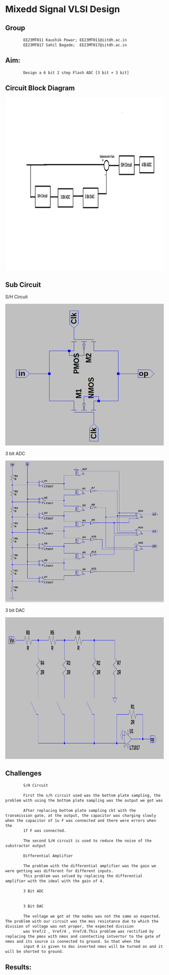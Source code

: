 # Mixedd Signal VLSI Design


## Group  
            EE23MT011 Kaushik Powar; EE23MT011@iitdh.ac.in
            EE23MT017 Sahil Bagade;  EE23MT017@iitdh.ac.in            
            

## Aim: 
            Design a 6 bit 2 step Flash ADC [3 bit + 3 bit]

## Circuit Block Diagram 

 
<img src="Blockdiag.png" alt="Block Diagram" height="550" width="750"/>

    
    
    
## Sub Circuit 
S/H Circuit

<img src="Transmission Gate.png" alt="S/H Circuit" height="450" width="550"/>

3 bit ADC

<img src="3bitADC.png" alt="3bitADC" height="450" width="550"/>

3 bit DAC

<img src="3bitDAC.png" alt="3bitDAC" height="450" width="550"/>



## Challenges 

            S/H Circuit
            
            First the s/h circuit used was the bottom plate sampling, the problem with using the bottom plate sampling was the output we got was 

            After replacing bottom plate sampling ckt with the transmission gate, at the output, the capacitor was charging slowly when the capacitor of 1u F was connected and there were errors when the
            1f F was connected. 

            The second S/H circuit is used to reduce the noise of the substractor output

            Differential Amplifier

            The problem with the differential amplifier was the gain we were getting was different for different inputs.
            This problem was solved by replacing the differential amplifier with the ideal with the gain of 4.

            3 Bit ADC
            

            3 Bit DAC

            The voltage we got at the nodes was not the same as expected. The problem with our circuit was the mos resistance due to which the division of voltage was not proper, the expected division 
            was Vref/2 , Vref/4 , Vref/8.This problem was rectified by replacing the pmos with nmos and conntecting intvertor to the gate of nmos and its source is connected to ground. So that when the 
            input 0 is given to dac inverted nmos will be turned on and it will be shorted to ground.

            

            


            



## Results:





